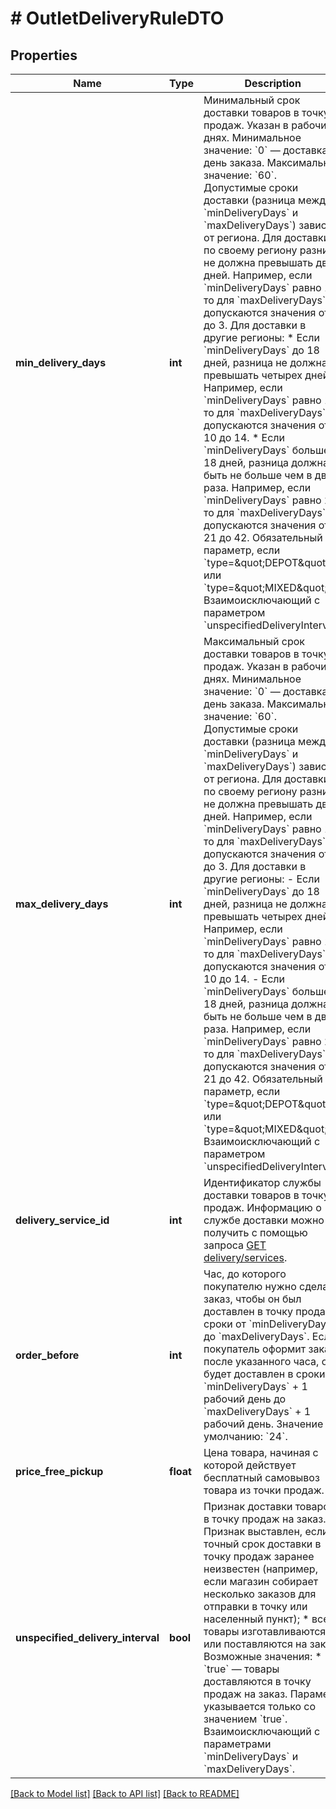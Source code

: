 # # OutletDeliveryRuleDTO

## Properties

Name | Type | Description | Notes
------------ | ------------- | ------------- | -------------
**min_delivery_days** | **int** | Минимальный срок доставки товаров в точку продаж. Указан в рабочих днях. Минимальное значение: &#x60;0&#x60; — доставка в день заказа. Максимальное значение: &#x60;60&#x60;. Допустимые сроки доставки (разница между &#x60;minDeliveryDays&#x60; и &#x60;maxDeliveryDays&#x60;) зависят от региона. Для доставки по своему региону разница не должна превышать двух дней. Например, если &#x60;minDeliveryDays&#x60; равно 1, то для &#x60;maxDeliveryDays&#x60; допускаются значения от 1 до 3. Для доставки в другие регионы: * Если &#x60;minDeliveryDays&#x60; до 18 дней, разница не должна превышать четырех дней. Например, если &#x60;minDeliveryDays&#x60; равно 10, то для &#x60;maxDeliveryDays&#x60; допускаются значения от 10 до 14. * Если &#x60;minDeliveryDays&#x60; больше 18 дней, разница должна быть не больше чем в два раза. Например, если &#x60;minDeliveryDays&#x60; равно 21, то для &#x60;maxDeliveryDays&#x60; допускаются значения от 21 до 42. Обязательный параметр, если &#x60;type&#x3D;\&quot;DEPOT\&quot;&#x60; или &#x60;type&#x3D;\&quot;MIXED\&quot;&#x60;. Взаимоисключающий с параметром &#x60;unspecifiedDeliveryInterval&#x60;. | [optional]
**max_delivery_days** | **int** | Максимальный срок доставки товаров в точку продаж. Указан в рабочих днях. Минимальное значение: &#x60;0&#x60; — доставка в день заказа. Максимальное значение: &#x60;60&#x60;. Допустимые сроки доставки (разница между &#x60;minDeliveryDays&#x60; и &#x60;maxDeliveryDays&#x60;) зависят от региона. Для доставки по своему региону разница не должна превышать двух дней. Например, если &#x60;minDeliveryDays&#x60; равно 1, то для &#x60;maxDeliveryDays&#x60; допускаются значения от 1 до 3. Для доставки в другие регионы: - Если &#x60;minDeliveryDays&#x60; до 18 дней, разница не должна превышать четырех дней. Например, если &#x60;minDeliveryDays&#x60; равно 10, то для &#x60;maxDeliveryDays&#x60; допускаются значения от 10 до 14. - Если &#x60;minDeliveryDays&#x60; больше 18 дней, разница должна быть не больше чем в два раза. Например, если &#x60;minDeliveryDays&#x60; равно 21, то для &#x60;maxDeliveryDays&#x60; допускаются значения от 21 до 42. Обязательный параметр, если &#x60;type&#x3D;\&quot;DEPOT\&quot;&#x60; или &#x60;type&#x3D;\&quot;MIXED\&quot;&#x60;. Взаимоисключающий с параметром &#x60;unspecifiedDeliveryInterval&#x60;. | [optional]
**delivery_service_id** | **int** | Идентификатор службы доставки товаров в точку продаж. Информацию о службе доставки можно получить с помощью запроса [GET delivery/services](../../reference/orders/getDeliveryServices.md). | [optional]
**order_before** | **int** | Час, до которого покупателю нужно сделать заказ, чтобы он был доставлен в точку продаж в сроки от &#x60;minDeliveryDays&#x60; до &#x60;maxDeliveryDays&#x60;. Если покупатель оформит заказ после указанного часа, он будет доставлен в сроки от &#x60;minDeliveryDays&#x60; + 1 рабочий день до &#x60;maxDeliveryDays&#x60; + 1 рабочий день. Значение по умолчанию: &#x60;24&#x60;. | [optional]
**price_free_pickup** | **float** | Цена товара, начиная с которой действует бесплатный самовывоз товара из точки продаж. | [optional]
**unspecified_delivery_interval** | **bool** | Признак доставки товаров в точку продаж на заказ. Признак выставлен, если: * точный срок доставки в точку продаж заранее неизвестен (например, если магазин собирает несколько заказов для отправки в точку или населенный пункт); * все товары изготавливаются или поставляются на заказ. Возможные значения: * &#x60;true&#x60; — товары доставляются в точку продаж на заказ. Параметр указывается только со значением &#x60;true&#x60;. Взаимоисключающий с параметрами &#x60;minDeliveryDays&#x60; и &#x60;maxDeliveryDays&#x60;. | [optional]

[[Back to Model list]](../../README.md#models) [[Back to API list]](../../README.md#endpoints) [[Back to README]](../../README.md)
